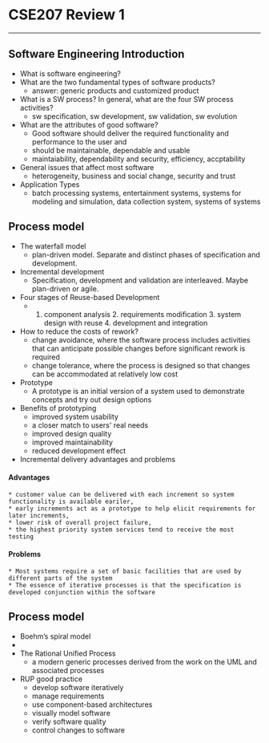 # CSE207 Review 1

---

## Software Engineering Introduction

* What is software engineering?
* What are the two fundamental types of software products?
    * answer: generic products and customized product 
* What is a SW process? In general, what are the four SW process activities?
    * sw specification, sw development, sw validation, sw evolution  
* What are the attributes of good software?
    * Good software should deliver the required functionality and performance to the user and
    * should be maintainable, dependable and usable
    * maintaiability, dependability and security, efficiency, accptability
* General issues that affect most software 
    * heterogeneity, business and social change, security and trust 
* Application Types
    * batch processing systems, entertainment systems, systems for modeling and simulation, data collection system, systems of systems 


## Process model
* The waterfall model
    * plan-driven model. Separate and distinct phases of specification and development. 
* Incremental development
    * Specification, development and validation are interleaved. Maybe plan-driven or agile. 
* Four stages of Reuse-based Development
    * 1. component analysis 2. requirements modification 3. system design with reuse 4. development and integration 
* How to reduce the costs of rework?
    * change avoidance, where the software process includes activities that can anticipate possible changes before significant rework is required
    * change tolerance, where the process is designed so that changes can be accommodated at relatively low cost
* Prototype
    * A prototype is an initial version of a system used to demonstrate concepts and try out design options 
* Benefits of prototyping
    * improved system usability 
    * a closer match to users' real needs
    * improved design quality
    * improved maintainability
    * reduced development effect
* Incremental delivery advantages and problems
#### Advantages
    * customer value can be delivered with each increment so system functionality is available eariler, 
    * early increments act as a prototype to help elicit requirements for later increments, 
    * lower risk of overall project failure, 
    * the highest priority system services tend to receive the most testing 
#### Problems
    * Most systems require a set of basic facilities that are used by different parts of the system
    * The essence of iterative processes is that the specification is developed conjunction within the software

## Process model

* Boehm’s spiral model
* 
* The Rational Unified Process
    * a modern generic processes derived from the work on the UML and associated processes 
* RUP good practice
    * develop software iteratively
    * manage requirements
    * use component-based architectures
    * visually model software 
    * verify software quality
    * control changes to software
            

